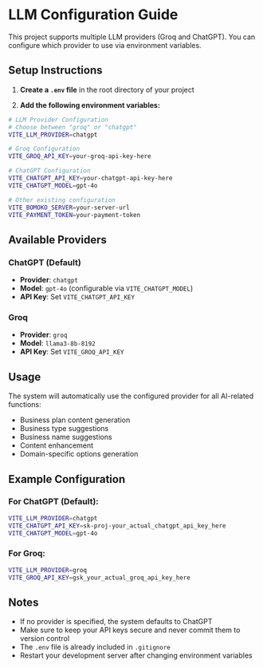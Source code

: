 # LLM Configuration Guide

This project supports multiple LLM providers (Groq and ChatGPT). You can configure which provider to use via environment variables.

## Setup Instructions

1. **Create a `.env` file** in the root directory of your project

2. **Add the following environment variables:**

```bash
# LLM Provider Configuration
# Choose between "groq" or "chatgpt"
VITE_LLM_PROVIDER=chatgpt

# Groq Configuration
VITE_GROQ_API_KEY=your-groq-api-key-here

# ChatGPT Configuration
VITE_CHATGPT_API_KEY=your-chatgpt-api-key-here
VITE_CHATGPT_MODEL=gpt-4o

# Other existing configuration
VITE_BOMOKO_SERVER=your-server-url
VITE_PAYMENT_TOKEN=your-payment-token
```

## Available Providers

### ChatGPT (Default)
- **Provider**: `chatgpt`
- **Model**: `gpt-4o` (configurable via `VITE_CHATGPT_MODEL`)
- **API Key**: Set `VITE_CHATGPT_API_KEY`

### Groq
- **Provider**: `groq`
- **Model**: `llama3-8b-8192`
- **API Key**: Set `VITE_GROQ_API_KEY`

## Usage

The system will automatically use the configured provider for all AI-related functions:

- Business plan content generation
- Business type suggestions
- Business name suggestions
- Content enhancement
- Domain-specific options generation

## Example Configuration

### For ChatGPT (Default):
```bash
VITE_LLM_PROVIDER=chatgpt
VITE_CHATGPT_API_KEY=sk-proj-your_actual_chatgpt_api_key_here
VITE_CHATGPT_MODEL=gpt-4o
```

### For Groq:
```bash
VITE_LLM_PROVIDER=groq
VITE_GROQ_API_KEY=gsk_your_actual_groq_api_key_here
```

## Notes

- If no provider is specified, the system defaults to ChatGPT
- Make sure to keep your API keys secure and never commit them to version control
- The `.env` file is already included in `.gitignore`
- Restart your development server after changing environment variables 